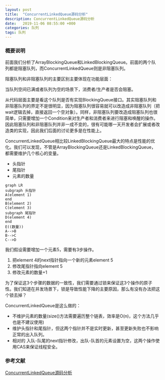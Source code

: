 ```yaml
---
layout: post
title:  "ConcurrentLinkedQueue源码分析"
description: ConcurrentLinkedQueue源码分析
date:   2019-11-06 08:55:00 +000
categories: 队列
tags: 队列
---
```


### 概要说明

前面我们分析了ArrayBlockingQueue和LinkedBlockingQueue。前面的两个队列都是阻塞队列，而ConcurrentLinkedQueue则是非阻塞队列。

阻塞队列和非阻塞队列的主要区别主要体现在功能层面：

当队列空间已满或者队列为空的场景下，消费者/生产者是否会阻塞。

从代码层面主要是看这个队列是否有实现BlockingQueue接口。其实阻塞队列和非阻塞队列的界定不是很明显，因为阻塞队列很容易就可以改造成非阻塞队列（把wait逻辑去掉，直接返回一个空对象）。同样，非阻塞队列要改造成阻塞队列也很简单，只需要增加一个Condition来对生产者和消费者来进行阻塞和唤醒的操作。因此阻塞队列和非阻塞队列并非一成不变的，很有可能哪一天开发者会扩展或者改造类的实现，因此我们后面的讨论更多是在性能上。

ConcurrentLinkedQueue相比较LinkedBlockingQueue最大的特点是性能的优化。我们可以发现，不管是ArrayBlockingQueue还是LinkedBlockingQueue，都需要维护几个核心的变量。

- 头指针
- 尾指针
- 元素的数量

```mermaid
graph LR
subgraph 头指针
A(element 1)
end
B(element 2)
C(element 3)
subgraph 尾指针
D(element 4)
end
E((数量))
A-->B
B-->C
C-->D
```

我们假设需要增加一个元素5，需要有3步操作。

1. 把element 4的next指针指向一个新的元素element 5
2. 修改尾指针指向element 5
3. 修改元素的数量+1

为了保证这3个步骤的数据的一致性，我们需要通过锁来保证这3个操作的原子性。我们知道在并发场景下，锁是导致性能下降的主要原因，那么有没有办法把这个锁去掉？

ConcurrentLinkedQueue是这么做的：

- 不维护元素的数量(size()方法需要遍历整个链表，效率是O(n)，这个方法几乎也是不建议使用)
- 维护头指针和尾指针，但这两个指针并不是实时更新，甚至更新失败也不影响正常的出入队列。
- 相对的 入队-队尾的next指针修改，出队-队首的元素设置为空，这两个操作使用CAS来保证线程安全。

### 参考文献

[ConcurrentLinkedQueue源码分析](https://www.jianshu.com/p/7816c1361439)